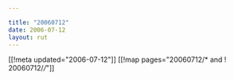 ```yaml
---

title: "20060712"
date: 2006-07-12
layout: rut
---
```


[[!meta updated="2006-07-12"]]
[[!map pages="20060712/* and ! 20060712/*/*"]]
